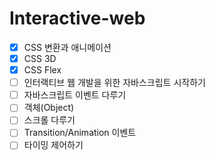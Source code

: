 # Interactive-web

- [x] CSS 변환과 애니메이션
- [x] CSS 3D
- [x] CSS Flex
- [ ] 인터랙티브 웹 개발을 위한 자바스크립트 시작하기
- [ ] 자바스크립트 이벤트 다루기
- [ ] 객체(Object)
- [ ] 스크롤 다루기
- [ ] Transition/Animation 이벤트
- [ ] 타이밍 제어하기
